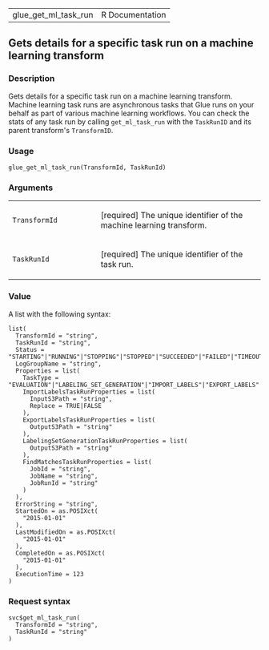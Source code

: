 <table style="width: 100%;">
<tbody>
<tr class="odd">
<td>glue_get_ml_task_run</td>
<td style="text-align: right;">R Documentation</td>
</tr>
</tbody>
</table>

## Gets details for a specific task run on a machine learning transform

### Description

Gets details for a specific task run on a machine learning transform.
Machine learning task runs are asynchronous tasks that Glue runs on your
behalf as part of various machine learning workflows. You can check the
stats of any task run by calling `get_ml_task_run` with the `TaskRunID`
and its parent transform's `TransformID`.

### Usage

    glue_get_ml_task_run(TransformId, TaskRunId)

### Arguments

<table>
<colgroup>
<col style="width: 35%" />
<col style="width: 65%" />
</colgroup>
<tbody>
<tr class="odd">
<td><code
id="glue_get_ml_task_run_:_TransformId">TransformId</code></td>
<td><p>[required] The unique identifier of the machine learning
transform.</p></td>
</tr>
<tr class="even">
<td><code id="glue_get_ml_task_run_:_TaskRunId">TaskRunId</code></td>
<td><p>[required] The unique identifier of the task run.</p></td>
</tr>
</tbody>
</table>

### Value

A list with the following syntax:

    list(
      TransformId = "string",
      TaskRunId = "string",
      Status = "STARTING"|"RUNNING"|"STOPPING"|"STOPPED"|"SUCCEEDED"|"FAILED"|"TIMEOUT",
      LogGroupName = "string",
      Properties = list(
        TaskType = "EVALUATION"|"LABELING_SET_GENERATION"|"IMPORT_LABELS"|"EXPORT_LABELS"|"FIND_MATCHES",
        ImportLabelsTaskRunProperties = list(
          InputS3Path = "string",
          Replace = TRUE|FALSE
        ),
        ExportLabelsTaskRunProperties = list(
          OutputS3Path = "string"
        ),
        LabelingSetGenerationTaskRunProperties = list(
          OutputS3Path = "string"
        ),
        FindMatchesTaskRunProperties = list(
          JobId = "string",
          JobName = "string",
          JobRunId = "string"
        )
      ),
      ErrorString = "string",
      StartedOn = as.POSIXct(
        "2015-01-01"
      ),
      LastModifiedOn = as.POSIXct(
        "2015-01-01"
      ),
      CompletedOn = as.POSIXct(
        "2015-01-01"
      ),
      ExecutionTime = 123
    )

### Request syntax

    svc$get_ml_task_run(
      TransformId = "string",
      TaskRunId = "string"
    )
